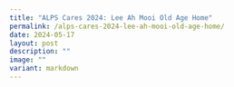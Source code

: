 ```yaml
---
title: "ALPS Cares 2024: Lee Ah Mooi Old Age Home"
permalink: /alps-cares-2024-lee-ah-mooi-old-age-home/
date: 2024-05-17
layout: post
description: ""
image: ""
variant: markdown
---
```

